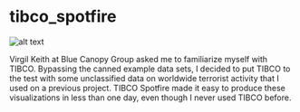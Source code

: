 # tibco_spotfire

<!-- ![alt text](https://github.com/johnfkraus/jproj/blob/master/jproj.png "Journalism Project screenshot")  -->

![alt text](http://johnfkraus.com/images/terrorist-incidents-tibco.PNG "Terrorist Incidents Represented Graphically Across Time, Location, Perpetrators and Weapons")

Virgil Keith at Blue Canopy Group asked me to familiarize myself with TIBCO. Bypassing the canned example data sets, I decided to put TIBCO to the test with some unclassified data on worldwide terrorist activity that I used on a previous project.  TIBCO Spotfire made it easy to produce these visualizations in less than one day, even though I never used TIBCO before.

